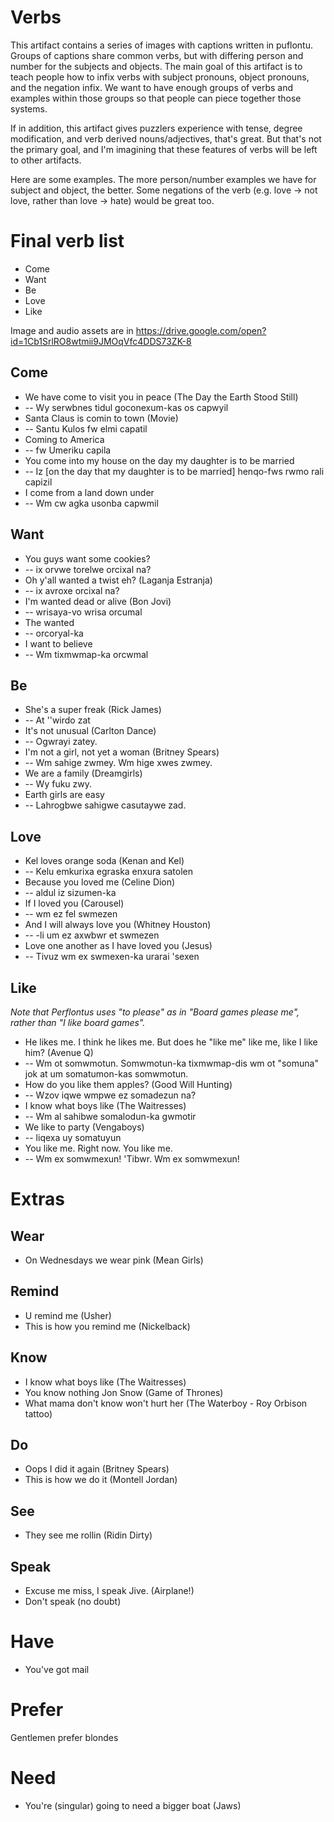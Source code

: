 # Verbs

This artifact contains a series of images with captions written in puflontu. Groups of captions share common verbs, but with differing person and number for the subjects and objects. The main goal of this artifact is to teach people how to infix verbs with subject pronouns, object pronouns, and the negation infix. We want to have enough groups of verbs and examples within those groups so that people can piece together those systems. 

If in addition, this artifact gives puzzlers experience with tense, degree modification, and verb derived nouns/adjectives, that's great. But that's not the primary goal, and I'm imagining that these features of verbs will be left to other artifacts.  

Here are some examples. The more person/number examples we have for subject and object, the better. Some negations of the verb (e.g. love -> not love, rather than love -> hate) would be great too. 

# Final verb list
* Come
* Want 
* Be
* Love
* Like

Image and audio assets are in https://drive.google.com/open?id=1Cb1SrlRO8wtmii9JMOqVfc4DDS73ZK-8

## Come
* We have come to visit you in peace (The Day the Earth Stood Still)
* -- Wy serwbnes tidul goconexum-kas os capwyil
* Santa Claus is comin to town (Movie)
* -- Santu Kulos fw elmi capatil
* Coming to America
* -- fw Umeriku capila
* You come into my house on the day my daughter is to be married
* -- Iz [on the day that my daughter is to be married] henqo-fws rwmo rali capizil
* I come from a land down under
* -- Wm cw agka usonba capwmil

## Want
* You guys want some cookies?
* -- ix orvwe torelwe orcixal na? 
* Oh y'all wanted a twist eh? (Laganja Estranja)
* -- ix avroxe orcixal na?
* I'm wanted dead or alive (Bon Jovi)
* -- wrisaya-vo wrisa orcumal
* The wanted
* -- orcoryal-ka
* I want to believe
* -- Wm tixmwmap-ka orcwmal

## Be
* She's a super freak (Rick James)
* -- At ''wirdo zat
* It's not unusual (Carlton Dance)
* -- Ogwrayi zatey.
* I'm not a girl, not yet a woman (Britney Spears)
* -- Wm sahige zwmey. Wm hige xwes zwmey. 
* We are a family (Dreamgirls)
* -- Wy fuku zwy.
* Earth girls are easy
* -- Lahrogbwe sahigwe casutaywe zad.

## Love
* Kel loves orange soda (Kenan and Kel)
* -- Kelu emkurixa egraska enxura satolen
* Because you loved me (Celine Dion)
* -- aldul iz sizumen-ka
* If I loved you (Carousel)
* -- wm ez fel swmezen
* And I will always love you (Whitney Houston)
* -- -li um ez axwbwr et swmezen
* Love one another as I have loved you (Jesus)
* -- Tivuz wm ex swmexen-ka urarai 'sexen

## Like

*Note that Perflontus uses "to please" as in "Board games please me", rather than "I like board games".*
* He likes me. I think he likes me. But does he "like me" like me, like I like him? (Avenue Q)
* -- Wm ot somwmotun. Somwmotun-ka tixmwmap-dis wm ot "somuna" jok at um somatumon-kas somwmotun. 
* How do you like them apples? (Good Will Hunting)
* -- Wzov iqwe wmpwe ez somadezun na?
* I know what boys like (The Waitresses)
* -- Wm al sahibwe somalodun-ka gwmotir
* We like to party (Vengaboys)
* -- liqexa uy somatuyun
* You like me. Right now. You like me. 
* -- Wm ex somwmexun! 'Tibwr. Wm ex somwmexun!

# Extras

## Wear
* On Wednesdays we wear pink (Mean Girls)

## Remind
* U remind me (Usher)
* This is how you remind me (Nickelback)

## Know
* I know what boys like (The Waitresses)
* You know nothing Jon Snow (Game of Thrones)
* What mama don't know won't hurt her (The Waterboy - Roy Orbison tattoo)

## Do
* Oops I did it again (Britney Spears)
* This is how we do it (Montell Jordan)

## See
* They see me rollin (Ridin Dirty)

## Speak
* Excuse me miss, I speak Jive. (Airplane!)
* Don't speak (no doubt)

# Have
* You've got mail

# Prefer
Gentlemen prefer blondes

# Need
* You're (singular) going to need a bigger boat (Jaws)


